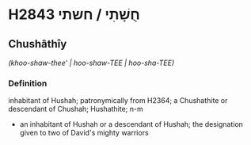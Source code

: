 # H2843 חֻשָׁתִי / חשתי

## Chushâthîy

_(khoo-shaw-thee' | hoo-shaw-TEE | hoo-sha-TEE)_

### Definition

inhabitant of Hushah; patronymically from H2364; a Chushathite or descendant of Chushah; Hushathite; n-m

- an inhabitant of Hushah or a descendant of Hushah; the designation given to two of David's mighty warriors
